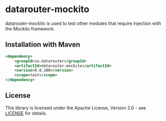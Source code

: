 # datarouter-mockito

datarouter-mockito is used to test other modules that require injection with the Mockito framework.

## Installation with Maven

```xml
<dependency>
	<groupId>io.datarouter</groupId>
	<artifactId>datarouter-mockito</artifactId>
	<version>0.0.100</version>
	<scope>test</scope>
</dependency>
```

## License

This library is licensed under the Apache License, Version 2.0 - see [LICENSE](../LICENSE) for details.

